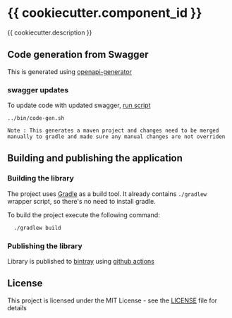 # {{ cookiecutter.component_id }}


{{ cookiecutter.description }}

## Code generation from Swagger

This is generated using [openapi-generator](https://github.com/OpenAPITools/openapi-generator)

### swagger updates

To update code with updated swagger, [run script](./bin/code-gen.sh)

```
../bin/code-gen.sh
```

`Note : This generates a maven project and changes need to be merged manually to gradle and made sure any manual changes are not overriden`

## Building and publishing the application

### Building the library

The project uses [Gradle](https://gradle.org) as a build tool. It already contains
`./gradlew` wrapper script, so there's no need to install gradle.

To build the project execute the following command:

```bash
  ./gradlew build
```

### Publishing the library

Library is published to [bintray](https://bintray.com/hmcts/hmcts-maven) using [github actions](.github/workflows/bintray-upload.yml)

## License

This project is licensed under the MIT License - see the [LICENSE](LICENSE) file for details